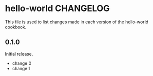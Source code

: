 # hello-world CHANGELOG

This file is used to list changes made in each version of the hello-world cookbook.

## 0.1.0

Initial release.

- change 0
- change 1
